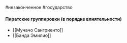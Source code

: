 #незаконченное #государство

#### Пиратские группировки (в порядке влиятельности)
* [[Мучачо Сангриенто]]
* [[Банда Эмилио]]